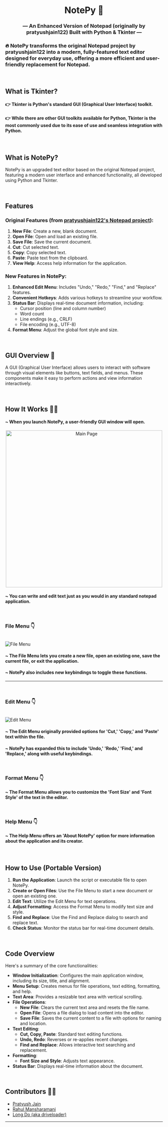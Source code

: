 <h1 align="center">NotePy 📓</h1>

<h3 align="center">— An Enhanced Version of Notepad (originally by pratyushjain122) Built with Python & Tkinter —</h3>

### 🔥 NotePy transforms the original Notepad project by pratyushjain122 into a modern, fully-featured text editor designed for everyday use, offering a more efficient and user-friendly replacement for Notepad.

&nbsp;

## What is Tkinter?

#### 👉 Tkinter is Python's standard GUI (Graphical User Interface) toolkit.
#### 👉 While there are other GUI toolkits available for Python, Tkinter is the most commonly used due to its ease of use and seamless integration with Python.

&nbsp;

## What is NotePy?

NotePy is an upgraded text editor based on the original Notepad project, featuring a modern user interface and enhanced functionality, all developed using Python and Tkinter.

&nbsp;

## Features

### Original Features (from [pratyushjain122's Notepad project](https://github.com/pratyushjain122/notepad-python)):

1. **New File**: Create a new, blank document.
2. **Open File**: Open and load an existing file.
3. **Save File**: Save the current document.
4. **Cut**: Cut selected text.
5. **Copy**: Copy selected text.
6. **Paste**: Paste text from the clipboard.
7. **View Help**: Access help information for the application.

### New Features in NotePy:

1. **Enhanced Edit Menu**: Includes "Undo," "Redo," "Find," and "Replace" features.
2. **Convenient Hotkeys**: Adds various hotkeys to streamline your workflow.
3. **Status Bar**: Displays real-time document information, including:
   - Cursor position (line and column number)
   - Word count
   - Line endings (e.g., CRLF)
   - File encoding (e.g., UTF-8)
4. **Format Menu**: Adjust the global font style and size.

&nbsp;

## GUI Overview 🧩

A GUI (Graphical User Interface) allows users to interact with software through visual elements like buttons, text fields, and menus. These components make it easy to perform actions and view information interactively.

&nbsp;

## How It Works 👷‍♂️

#### ~ When you launch NotePy, a user-friendly GUI window will open.

<p align="center">
<img src="https://github.com/driveloader/NotePy/blob/master/Extra/image.png" alt="Main Page" width="500px">
</p>

#### ~ You can write and edit text just as you would in any standard notepad application.

&nbsp;

### File Menu 👇

<br>
<img src="https://github.com/driveloader/NotePy/blob/master/Extra/image2.png" alt="File Menu">

#### ~ The File Menu lets you create a new file, open an existing one, save the current file, or exit the application.
#### ~ NotePy also includes new keybindings to toggle these functions.

<hr>

&nbsp;

### Edit Menu 👇

<br>
<img src="https://github.com/driveloader/NotePy/blob/master/Extra/image3.png" alt="Edit Menu">

#### ~ The Edit Menu originally provided options for 'Cut,' 'Copy,' and 'Paste' text within the file.
#### ~ NotePy has expanded this to include 'Undo,' 'Redo,' 'Find,' and 'Replace,' along with useful keybindings.

&nbsp;

### Format Menu 👇

#### ~ The Format Menu allows you to customize the 'Font Size' and 'Font Style' of the text in the editor.

&nbsp;

### Help Menu 👇

#### ~ The Help Menu offers an 'About NotePy' option for more information about the application and its creator.

&nbsp;

## How to Use (Portable Version)

1. **Run the Application**: Launch the script or executable file to open NotePy.
2. **Create or Open Files**: Use the File Menu to start a new document or open an existing one.
3. **Edit Text**: Utilize the Edit Menu for text operations.
4. **Adjust Formatting**: Access the Format Menu to modify text size and style.
5. **Find and Replace**: Use the Find and Replace dialog to search and replace text.
6. **Check Status**: Monitor the status bar for real-time document details.

&nbsp;

## Code Overview

Here's a summary of the core functionalities:

- **Window Initialization**: Configures the main application window, including its size, title, and alignment.
- **Menu Setup**: Creates menus for file operations, text editing, formatting, and help.
- **Text Area**: Provides a resizable text area with vertical scrolling.
- **File Operations**:
  - **New File**: Clears the current text area and resets the file name.
  - **Open File**: Opens a file dialog to load content into the editor.
  - **Save File**: Saves the current content to a file with options for naming and location.
- **Text Editing**:
  - **Cut, Copy, Paste**: Standard text editing functions.
  - **Undo, Redo**: Reverses or re-applies recent changes.
  - **Find and Replace**: Allows interactive text searching and replacement.
- **Formatting**:
  - **Font Size and Style**: Adjusts text appearance.
- **Status Bar**: Displays real-time information about the document.

&nbsp;

## Contributors 👨‍💻

<ul>
<li><a href="https://github.com/pratyushjain122">Pratyush Jain</a></li>
<li><a href="https://github.com/mansharamani-rahul">Rahul Mansharamani</a></li>
<li><a href="https://github.com/driveloader">Long Do (aka driveloader)</a></li>
</ul>

---
